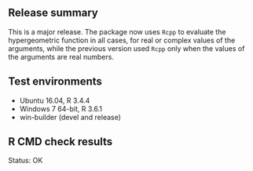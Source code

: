 ## Release summary

This is a major release. 
The package now uses `Rcpp` to evaluate the hypergeometric function in all cases, 
for real or complex values of the arguments, while the previous version used 
`Rcpp` only when the values of the arguments are real numbers.


## Test environments

* Ubuntu 16.04, R 3.4.4
* Windows 7 64-bit, R 3.6.1
* win-builder (devel and release)

## R CMD check results

Status: OK
